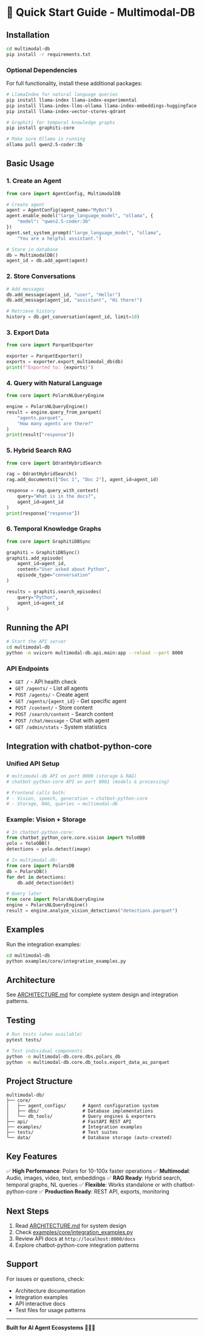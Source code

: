 # 🚀 Quick Start Guide - Multimodal-DB

## Installation

```bash
cd multimodal-db
pip install -r requirements.txt
```

### Optional Dependencies

For full functionality, install these additional packages:

```bash
# LlamaIndex for natural language queries
pip install llama-index llama-index-experimental
pip install llama-index-llms-ollama llama-index-embeddings-huggingface
pip install llama-index-vector-stores-qdrant

# Graphiti for temporal knowledge graphs
pip install graphiti-core

# Make sure Ollama is running
ollama pull qwen2.5-coder:3b
```

## Basic Usage

### 1. Create an Agent

```python
from core import AgentConfig, MultimodalDB

# Create agent
agent = AgentConfig(agent_name="MyBot")
agent.enable_model("large_language_model", "ollama", {
    "model": "qwen2.5-coder:3b"
})
agent.set_system_prompt("large_language_model", "ollama",
    "You are a helpful assistant.")

# Store in database
db = MultimodalDB()
agent_id = db.add_agent(agent)
```

### 2. Store Conversations

```python
# Add messages
db.add_message(agent_id, "user", "Hello!")
db.add_message(agent_id, "assistant", "Hi there!")

# Retrieve history
history = db.get_conversation(agent_id, limit=10)
```

### 3. Export Data

```python
from core import ParquetExporter

exporter = ParquetExporter()
exports = exporter.export_multimodal_db(db)
print(f"Exported to: {exports}")
```

### 4. Query with Natural Language

```python
from core import PolarsNLQueryEngine

engine = PolarsNLQueryEngine()
result = engine.query_from_parquet(
    "agents.parquet",
    "How many agents are there?"
)
print(result["response"])
```

### 5. Hybrid Search RAG

```python
from core import QdrantHybridSearch

rag = QdrantHybridSearch()
rag.add_documents(["Doc 1", "Doc 2"], agent_id=agent_id)

response = rag.query_with_context(
    query="What is in the docs?",
    agent_id=agent_id
)
print(response["response"])
```

### 6. Temporal Knowledge Graphs

```python
from core import GraphitiDBSync

graphiti = GraphitiDBSync()
graphiti.add_episode(
    agent_id=agent_id,
    content="User asked about Python",
    episode_type="conversation"
)

results = graphiti.search_episodes(
    query="Python",
    agent_id=agent_id
)
```

## Running the API

```bash
# Start the API server
cd multimodal-db
python -m uvicorn multimodal-db.api.main:app --reload --port 8000
```

### API Endpoints

- `GET /` - API health check
- `GET /agents/` - List all agents
- `POST /agents/` - Create agent
- `GET /agents/{agent_id}` - Get specific agent
- `POST /content/` - Store content
- `POST /search/content` - Search content
- `POST /chat/message` - Chat with agent
- `GET /admin/stats` - System statistics

## Integration with chatbot-python-core

### Unified API Setup

```python
# multimodal-db API on port 8000 (storage & RAG)
# chatbot-python-core API on port 8001 (models & processing)

# Frontend calls both:
# - Vision, speech, generation → chatbot-python-core
# - Storage, RAG, queries → multimodal-db
```

### Example: Vision + Storage

```python
# In chatbot-python-core:
from chatbot_python_core.core.vision import YoloOBB
yolo = YoloOBB()
detections = yolo.detect(image)

# In multimodal-db:
from core import PolarsDB
db = PolarsDB()
for det in detections:
    db.add_detection(det)

# Query later
from core import PolarsNLQueryEngine
engine = PolarsNLQueryEngine()
result = engine.analyze_vision_detections("detections.parquet")
```

## Examples

Run the integration examples:

```bash
cd multimodal-db
python examples/core/integration_examples.py
```

## Architecture

See [ARCHITECTURE.md](ARCHITECTURE.md) for complete system design and integration patterns.

## Testing

```bash
# Run tests (when available)
pytest tests/

# Test individual components
python -m multimodal-db.core.dbs.polars_db
python -m multimodal-db.core.db_tools.export_data_as_parquet
```

## Project Structure

```
multimodal-db/
├── core/
│   ├── agent_configs/      # Agent configuration system
│   ├── dbs/                # Database implementations
│   └── db_tools/           # Query engines & exporters
├── api/                    # FastAPI REST API
├── examples/               # Integration examples
├── tests/                  # Test suites
└── data/                   # Database storage (auto-created)
```

## Key Features

✅ **High Performance**: Polars for 10-100x faster operations
✅ **Multimodal**: Audio, images, video, text, embeddings
✅ **RAG Ready**: Hybrid search, temporal graphs, NL queries
✅ **Flexible**: Works standalone or with chatbot-python-core
✅ **Production Ready**: REST API, exports, monitoring

## Next Steps

1. Read [ARCHITECTURE.md](ARCHITECTURE.md) for system design
2. Check [examples/core/integration_examples.py](examples/core/integration_examples.py)
3. Review API docs at `http://localhost:8000/docs`
4. Explore chatbot-python-core integration patterns

## Support

For issues or questions, check:
- Architecture documentation
- Integration examples
- API interactive docs
- Test files for usage patterns

---

**Built for AI Agent Ecosystems** 🤖💾🚀
